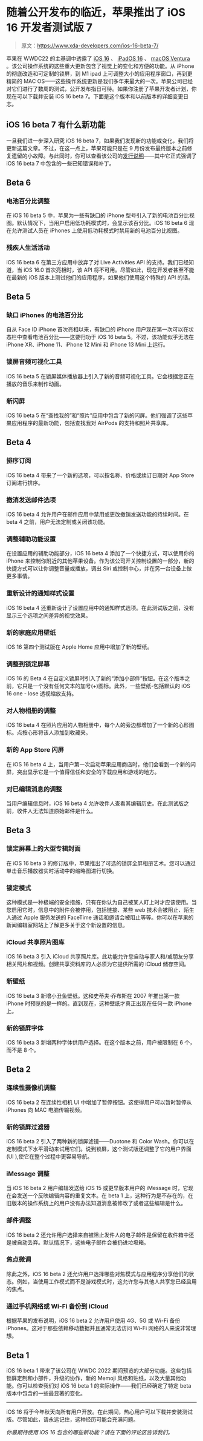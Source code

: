 # 随着公开发布的临近，苹果推出了 iOS 16 开发者测试版 7

> 原文：<https://www.xda-developers.com/ios-16-beta-7/>

苹果在 WWDC22 的主基调中透露了 [iOS 16](http://xda-developers.com/ios-16) 、 [iPadOS 16](http://xda-developers.com/ipados-16) 、 [macOS Ventura](http://xda-developers.com/macos-ventura) 。该公司操作系统的这些重大更新包含了视觉上的变化和方便的功能。从 iPhone 的彻底改造和可定制的锁屏，到 M1 ipad 上可调整大小的应用程序窗口，再到更精简的 MAC OS——这些操作系统更新是我们多年来最大的一次。苹果公司已经对它们进行了数周的测试，公开发布指日可待。如果你注册了苹果开发者计划，你现在可以下载并安装 iOS 16 beta 7。下面是这个版本和以前版本的详细变更日志。

## iOS 16 beta 7 有什么新功能

一旦我们进一步深入研究 iOS 16 beta 7，如果我们发现新的功能或变化，我们将更新这篇文章。不过，在这一点上，苹果可能只是在 9 月份发布最终版本之前修复遗留的小故障。与此同时，你可以查看该公司的[发行说明](https://developer.apple.com/documentation/ios-ipados-release-notes/ios-ipados-16-release-notes)——其中它正式强调了 iOS 16 beta 7 中包含的一些已知错误和补丁。

## Beta 6

### 电池百分比调整

在 iOS 16 beta 5 中，苹果为一些有缺口的 iPhone 型号引入了新的电池百分比视图。默认情况下，当用户启用低功耗模式时，会显示该百分比。iOS 16 beta 6 现在允许测试人员在 iPhones 上使用低功耗模式时禁用新的电池百分比视图。

### 残疾人生活活动

iOS 16 beta 6 在第三方应用中放弃了对 Live Activities API 的支持。我们已经知道，当 iOS 16.0 首次亮相时，该 API 将不可用。尽管如此，现在开发者甚至不能在最新的 iOS 版本上测试他们的应用程序，如果他们使用这个特殊的 API 的话。

## Beta 5

### 缺口 iPhones 的电池百分比

自从 Face ID iPhone 首次亮相以来，有缺口的 iPhone 用户现在第一次可以在状态栏中查看电池百分比——这要归功于 iOS 16 beta 5。不过，该功能似乎无法在 iPhone XR、iPhone 11、iPhone 12 Mini 和 iPhone 13 Mini 上运行。

### 锁屏音频可视化工具

iOS 16 beta 5 在锁屏媒体播放器上引入了新的音频可视化工具。它会根据您正在播放的音乐来制作动画。

### 新闪屏

iOS 16 beta 5 在“查找我的”和“照片”应用中包含了新的闪屏。他们强调了这些苹果应用程序的最新功能，包括查找我对 AirPods 的支持和照片共享库。

## Beta 4

### 排序订阅

iOS 16 beta 4 带来了一个新的选项，可以按名称、价格或续订日期对 App Store 订阅进行排序。

### 撤消发送邮件选项

iOS 16 beta 4 允许用户在邮件应用中禁用或更改撤销发送功能的持续时间。在 beta 4 之前，用户无法定制或关闭该功能。

### 调整辅助功能设置

在设置应用的辅助功能部分，iOS 16 beta 4 添加了一个快捷方式，可以使用你的 iPhone 来控制你附近的其他苹果设备。作为该公司开关控制设置的一部分，新的快捷方式可以让你调整音量或播放，调出 Siri 或控制中心，并在另一台设备上做更多事情。

### 重新设计的通知样式设置

iOS 16 beta 4 还重新设计了设置应用中的通知样式选项。在此测试版之前，没有显示三个选项之间差异的视觉效果。

### 新的家庭应用壁纸

iOS 16 第四个测试版在 Apple Home 应用中增加了新的壁纸。

### 调整到锁定屏幕

iOS 16 的 Beta 4 在自定义锁屏时引入了新的“添加小部件”按钮。在这个版本之前，它只是一个没有任何文本的加号(+)图标。此外，一些壁纸-包括默认的 iOS 16 one - lose 透视缩放支持。

### 对人物相册的调整

iOS 16 beta 4 在照片应用的人物相册中，每个人的旁边都增加了一个新的心形图标。点按心形将该人添加到收藏夹。

### 新的 App Store 闪屏

在 iOS 16 beta 4 上，当用户第一次启动苹果应用商店时，他们会看到一个新的闪屏，突出显示它是一个值得信任和安全的下载应用和游戏的地方。

### 对已编辑消息的调整

当用户编辑信息时，iOS 16 beta 4 允许收件人查看其编辑历史。在此测试版之前，收件人无法知道原始邮件是什么。

## Beta 3

### 锁定屏幕上的大型专辑封面

在 iOS 16 beta 3 的修订版中，苹果推出了可选的锁屏全屏相册艺术。您可以通过单击音乐播放器实时活动中的缩略图进行切换。

### 锁定模式

这种模式是一种极端的安全措施，只有在你认为自己被某人盯上时才应该使用。当您启用它时，信息中的附件会被停用，包括链接、某些 web 技术会被阻止、陌生人通过 Apple 服务发送的 FaceTime 通话和邀请会被阻止等等。你可以在苹果的新闻编辑室网站上了解更多关于这个新设置的信息。

### iCloud 共享照片图库

iOS 16 beta 3 引入 iCloud 共享照片库。此功能允许您自动与家人和/或朋友分享相关照片和视频。创建共享资料库的人必须为它提供所需的 iCloud 储存空间。

### 新壁纸

iOS 16 beta 3 新增小丑鱼壁纸。这和史蒂夫·乔布斯在 2007 年推出第一款 iPhone 时预览的是一样的。直到现在，这种壁纸才真正出现在任何一款 iPhone 上。

### 新的锁屏字体

iOS 16 beta 3 新增两种字体供用户选择。在这个版本之前，用户被限制在 6 个，而不是 8 个。

## Beta 2

### 连续性摄像机调整

iOS 16 beta 2 在连续性相机 UI 中增加了暂停按钮。这使得用户可以暂时暂停从 iPhones 向 MAC 电脑传输视频。

### 新的锁屏过滤器

iOS 16 beta 2 引入了两种新的锁屏滤镜——Duotone 和 Color Wash。你可以在定制模式下水平滑动来试用它们。说到锁屏，这个测试版还调整了它的用户界面(UI ),使它在整个过程中更容易导航。

### iMessage 调整

当 iOS 16 beta 2 用户编辑发送给 iOS 15 或更早版本用户的 iMessage 时，它现在会发送一个反映编辑内容的重复文本。在 beta 1 上，这种行为是不存在的，在旧版本的操作系统上的用户没有办法知道消息被修改了或者这些编辑是什么。

### 邮件调整

iOS 16 beta 2 还允许用户选择来自被阻止发件人的电子邮件是保留在收件箱中还是被自动丢弃。默认情况下，这些电子邮件会被扔进垃圾箱。

### 焦点微调

除此之外，iOS 16 beta 2 还允许用户选择哪些对焦模式与应用程序分享他们的状态。例如，当使用工作模式而不是游戏模式时，这允许您与其他人共享您已经启用的焦点。

### 通过手机网络或 Wi-Fi 备份到 iCloud

根据苹果的发布说明，iOS 16 beta 2 允许用户使用 4G、5G 或 Wi-Fi 备份 iPhones。这对于那些依赖移动数据并且通常无法访问 Wi-Fi 网络的人来说非常理想。

## Beta 1

iOS 16 beta 1 带来了该公司在 WWDC 2022 期间预览的大部分功能。这些包括锁屏定制和小部件，升级的协作，新的 Memoji 风格和贴纸，以及大量其他功能。你可以检查我们对 iOS 16 beta 1 的实际操作——我们已经确定了特定 beta 版本中包含的一些最显著的变化。

* * *

iOS 16 将于今年秋天向所有用户开放。在此期间，热心用户可以下载并安装测试版。尽管如此，请永远记住，这种经历可能会充满问题。

*你最期待使用 iOS 16 包含的哪些新功能？请在下面的评论区告诉我们。*